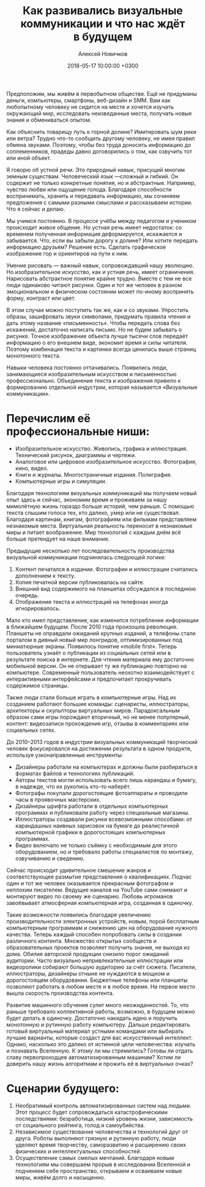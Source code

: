 ﻿---
layout: post
title:  Как развивались визуальные коммуникации и&nbsp;что нас ждёт в&nbsp;будущем
date:   2018-05-17 10:00:00 +0300
categories: [text]
tags: [trend, tech, communication]
author: Алексей Новичков
---
Предположим, мы живём в первобытном обществе. Ещё не придуманы деньги, компьютеры, смартфоны, веб-дизайн и SMM. Вам как любопытному человеку не сидится на месте и хочется изучать окружающий мир, исследовать неизведанные места, получать новые знания и обмениваться опытом.

Как объяснить товарищу путь к горной долине? Имитировать шум реки или ветра? Трудно что-то сообщить другому человеку, не имея правил обмена звуками. Поэтому, чтобы без труда доносить информацию до соплеменников, прадеды давно договорились о том, как озвучить тот или иной объект.

Я говорю об устной речи. Это природный навык, присущий многим земным существам. Человеческий язык —сложный и гибкий. Он содержит не только конкретные понятия, но и абстрактные. Например, чувство любви или ощущение голода. Благодаря способности воспринимать, хранить и передавать информацию, мы сочиняем предложения с самыми разными смыслами и рассказываем истории. Что я сейчас и делаю.

Мы учимся постоянно. В процессе учёбы между педагогом и учеником происходит живое общение. Но устная речь имеет недостаток: со временем полученная информация деформируется, искажается и забывается. Что, если вы забыли дорогу к долине? Или хотите передать информацию друзьям? Решение есть. Сделать графическое изображение гор и ориентиров на пути к ним.

Умение рисовать — важный навык, сопровождавший нашу эволюцию. Но изобразительное искусство, как и устная речь, имеет ограничения. Нарисовать абстрактное понятие крайне трудно. Вместе с тем не все люди одинаково читают рисунки. Один и тот же человек в разном эмоциональном и физическом состоянии может по-иному воспринять форму, контраст или цвет.

В этом случае можно поступить так же, как и со звуками. Упростить образы, зашифровать звуки символами, придумать правила чтения и дать этому название «письменность». Чтобы передать слова без искажений, достаточно написать письмо. Но не будем забывать о рисунке. Точное изображение объекта лучше тысячи слов передаёт информацию о его внешнем виде, экономит время и силы читателя. Поэтому комбинация текста и картинки всегда ценилась выше страниц монотонного текста.

Навыки человека постоянно оттачивались. Появились люди, занимающиеся изобразительным искусством и письменностью профессионально. Объединение текста и изображения привело к формированию отдельной индустрии, которая называется «Визуальные коммуникации». 

# Перечислим её профессиональные ниши:

- Изобразительное искусство. Живопись, графика и иллюстрация. Технический рисунок, диаграммы и чертежи.
- Аналоговое или цифровое изобразительное искусство. Фотография, кино, видео.
- Книги и журналы. Многостраничные издания. Полиграфия.
- Компьютерные игры и симуляции.

Благодаря технологиям визуальных коммуникаций мы получаем новый опыт здесь и сейчас, экономим время и проживаем за нашу мимолётную жизнь гораздо больше историй, чем раньше. С помощью текста слышим голоса тех, кто далеко, умер или не существовал. Благодаря картинам, книгам, фотографиям или фильмам представляем незнакомые места. Виртуальная реальность переносит в незнакомые миры и питает воображение. Мир технологий с каждым днём всё больше претендует на наше внимание.

Предыдущие несколько лет последовательность производства визуальной коммуникации подчинялась следующей логике:

1. Контент печатался в издании. Фотографии и иллюстрации считались дополнением к тексту.
2. Копия печатной версии публиковалась на сайте. 
3. Внешний вид содержимого на планшетах обсуждался в последнюю очередь.
4. Отображение текста и иллюстраций на телефонах иногда игнорировалось.

Мало кто имел представление, как изменится потребление информации в ближайшем будущем. После 2010 года произошла революция. Планшеты не оправдали ожиданий крупных изданий, а телефоны стали порталом в дивный новый мир лонгридов, оптимизированных под миниатюрные экраны. Появилось понятие «mobile first». Теперь пользователь узнаёт о публикации из социальных сетей или в результате поиска в интернете. Для чтения материала ему достаточно мобильной версии. Он не открывает ту же публикацию повторно на компьютере. Современный пользователь неохотно взаимодействует с интерактивными интерфейсами и предпочитает прокручивать содержимое страницы.

Также люди стали больше играть в компьютерные игры. Над их созданием работают большие команды: сценаристы, иллюстраторы, архитекторы и скульпторы виртуальных миров. Парадоксальным образом сами игры порождают вторичный, но не менее популярный, контент: видеозаписи прохождения игр, отзывы в комментариях или социальных сетях.

До 2010–2013 годов в индустрии визуальных коммуникаций творческий человек фокусировался на достижении результата в одном продукте, используя узконаправленные инструменты:
- Дизайнеры работали на компьютерах и должны были разбираться в форматах файлов и технологиях публикаций.
- Авторы текстов могли использовать всего лишь карандаш и бумагу, в надежде, что их рукопись кто-то наберёт.
- Фотографы покупали дорогостоящие фотоаппараты и проводили часы в проявочных мастерских.
- Дизайнеры шрифта работали в отдельных компьютерных программах и публиковали работу через специальные магазины.
- Иллюстраторы создавали рисунки всевозможными способами: от карандашных наивных зарисовок на бумаге до реалистичной компьютерной графики в дорогостоящих компьютерных программах.
- Видео включало не только съёмку с необходимым для этого оборудованием, но и требовало работы специалистов по монтажу, озвучиванию и сведению.

Сейчас происходит удивительное смешение жанров и соответствующее размытие представления о квалификациях. Подчас один и тот же человек оказывается прекрасным фотографом и неплохим писателем. Ведущие каналов на YouTube сами снимают и монтируют видео по своему же сценарию. Любовь игроманов завоёвывает атмосферная компьютерная игра, созданная в одиночку.

Такие возможности появились благодаря увеличению производительности электронных устройств, новым, порой бесплатным компьютерным программам и снижению цен на оборудование нужного качества. Теперь каждый способен попробовать силы в создании различного контента. Множество открытых сообществ и образовательных проектов позволяет получить знания, не выходя из дома. Обилие авторской продукции снизило порог ожиданий аудитории. Часто визуально непривлекательные иллюстрации или видеоролики собирают большую аудиторию за счёт сюжета. Писатели, иллюстраторы, дизайнеры отныне не нуждаются в мощном и дорогостоящем оборудовании. Бюджетные телефоны или планшеты позволяют работать в любом месте и в любое время. На первое место вышла скорость производства контента.

Развитие машинного обучения сулит много неожиданностей. То, что раньше требовало коллективной работы, возможно, в будущем можно будет делать в одиночку. Достаточно накидать идею и поручить монотонную и рутинную работу компьютеру. Дальше редактировать готовый виртуальный материал устными командами или выбирать лучшие варианты, которые создаст для вас искусственный интеллект. Однако, насколько это далеко от истинной цели человечества: изучать и познавать Вселенную. К этому ли мы стремились? Готовы ли отдать славу первопроходцев автоматизированным машинам? Хотим ли доверить нашу жизнь алгоритмам и прожить её в виртуальных очках?

# Сценарии будущего:
1. Необратимый контроль автоматизированных систем над людьми. Этот процесс будет сопровождаться катастрофическими последствиями: безработица, низкий уровень жизни, зависимость от социального рейтинга, голод и самоубийства.
2. Независимое существование человечества и технологий друг от друга. Роботы выполняют грязную и рутинную работу, люди уделяют время творчеству, саморазвитию и расширению своих физических и интеллектуальных способностей.
3. Осуществление самых смелых мечтаний. Благодаря новым технологиям мы совершаем прорыв в исследовании Вселенной и подчиняем себе пространство, открываем и осваиваем новые миры, живём долго и насыщенно.
